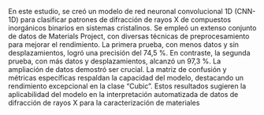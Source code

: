 En este estudio, se creó un modelo de red neuronal convolucional 1D (CNN-1D)
para clasificar patrones de difracción de rayos X de compuestos inorgánicos binarios
en sistemas cristalinos. Se empleó un extenso conjunto de datos de Materials Project,
con diversas técnicas de preprocesamiento para mejorar el rendimiento. La primera
prueba, con menos datos y sin desplazamientos, logró una precisión del 74,5 %.
En contraste, la segunda prueba, con más datos y desplazamientos, alcanzó un
97,3 %. La ampliación de datos demostró ser crucial. La matriz de confusión y
métricas específicas respaldan la capacidad del modelo, destacando un rendimiento
excepcional en la clase “Cubic”. Estos resultados sugieren la aplicabilidad del
modelo en la interpretación automatizada de datos de difracción de rayos X para la
caracterización de materiales
